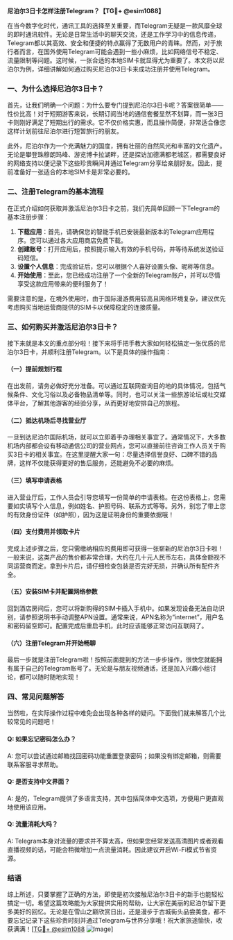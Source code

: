 **尼泊尔3日卡怎样注册Telegram？【TG💪+ @esim1088】**

在当今数字化时代，通讯工具的选择至关重要，而Telegram无疑是一款风靡全球的即时通讯软件。无论是日常生活中的聊天交流，还是工作学习中的信息传递，Telegram都以其高效、安全和便捷的特点赢得了无数用户的青睐。然而，对于旅行者而言，在国外使用Telegram可能会遇到一些小麻烦，比如网络信号不稳定、流量限制等问题。这时候，一张合适的本地SIM卡就显得尤为重要了。本文将以尼泊尔为例，详细讲解如何通过购买尼泊尔3日卡来成功注册并使用Telegram。

### 一、为什么选择尼泊尔3日卡？

首先，让我们明确一个问题：为什么要专门提到尼泊尔3日卡呢？答案很简单——性价比高！对于短期游客来说，长期订阅当地的通信套餐显然不划算，而一张3日卡则刚好满足了短期出行的需求。它不仅价格实惠，而且操作简便，非常适合像您这样计划前往尼泊尔进行短暂旅行的朋友。

此外，尼泊尔作为一个充满魅力的国度，拥有壮丽的自然风光和丰富的文化遗产。无论是攀登珠穆朗玛峰、游览博卡拉湖畔，还是探访加德满都老城区，都需要良好的网络支持以便记录下这些珍贵瞬间并通过Telegram分享给亲朋好友。因此，提前准备好一张适合的本地SIM卡是非常必要的。

### 二、注册Telegram的基本流程

在正式介绍如何获取并激活尼泊尔3日卡之前，我们先简单回顾一下Telegram的基本注册步骤：

1. **下载应用**：首先，请确保您的智能手机已安装最新版本的Telegram应用程序。您可以通过各大应用商店免费下载。
2. **创建账号**：打开应用后，按照提示输入有效的手机号码，并等待系统发送验证码短信。
3. **设置个人信息**：完成验证后，您可以根据个人喜好设置头像、昵称等信息。
4. **开始使用**：至此，您已经成功注册了一个全新的Telegram账户，并可以尽情享受这款应用带来的便利服务了！

需要注意的是，在境外使用时，由于国际漫游费用较高且网络环境复杂，建议优先考虑购买当地运营商提供的SIM卡以保障稳定的连接质量。

### 三、如何购买并激活尼泊尔3日卡？

接下来就是本文的重点部分啦！接下来将手把手教大家如何轻松搞定一张优质的尼泊尔3日卡，并顺利注册Telegram。以下是具体的操作指南：

#### （一）提前规划行程

在出发前，请务必做好充分准备。可以通过互联网查询目的地的具体情况，包括气候条件、文化习俗以及必备物品清单等。同时，也可以关注一些旅游论坛或社交媒体平台，了解其他游客的经验分享，从而更好地安排自己的旅程。

#### （二）抵达机场后寻找营业厅

一旦到达尼泊尔国际机场，就可以立即着手办理相关事宜了。通常情况下，大多数机场内部都会设有移动通信公司的营业网点，您可以直接前往咨询工作人员关于购买3日卡的相关事宜。在这里提醒大家一句：尽量选择信誉良好、口碑不错的品牌，这样不仅能获得更好的售后服务，还能避免不必要的麻烦。

#### （三）填写申请表格

进入营业厅后，工作人员会引导您填写一份简单的申请表格。在这份表格上，您需要如实填写个人信息，例如姓名、护照号码、联系方式等等。另外，别忘了带上您的有效身份证件（如护照），因为这是证明身份的重要依据哦！

#### （四）支付费用并领取卡片

完成上述步骤之后，您只需缴纳相应的费用即可获得一张崭新的尼泊尔3日卡啦！一般来说，这类产品的售价都非常合理，大约在几十元人民币左右，具体金额视不同运营商而定。拿到卡片后，请仔细检查包装是否完好无损，并确认所有配件齐全。

#### （五）安装SIM卡并配置网络参数

回到酒店房间后，您可以将新购得的SIM卡插入手机中。如果发现设备无法自动识别，请参照说明书手动调整APN设置。通常来说，APN名称为“internet”，用户名和密码留空即可。配置完成后重启手机，此时应该能够正常访问互联网了。

#### （六）注册Telegram并开始畅聊

最后一步就是注册Telegram啦！按照前面提到的方法一步步操作，很快您就能拥有属于自己的Telegram账号了。无论是与朋友视频通话，还是加入兴趣小组讨论，都可以随时随地实现！

### 四、常见问题解答

当然啦，在实际操作过程中难免会出现各种各样的疑问。下面我们就来解答几个比较常见的问题吧！

#### Q: 如果忘记密码怎么办？
A: 您可以尝试通过邮箱找回密码功能重置登录密码；如果没有绑定邮箱，则需要联系客服寻求帮助。

#### Q: 是否支持中文界面？
A: 是的，Telegram提供了多语言支持，其中包括简体中文选项，方便用户更直观地使用该应用。

#### Q: 流量消耗大吗？
A: Telegram本身对流量的要求并不算太高，但如果您经常发送高清图片或者观看直播视频的话，可能会稍微增加一点流量消耗。因此建议开启Wi-Fi模式节省资源。

### 结语

综上所述，只要掌握了正确的方法，即使是初次接触尼泊尔3日卡的新手也能轻松搞定一切。希望这篇攻略能为大家提供实用的帮助，让大家在美丽的尼泊尔留下更多美好的回忆。无论是在雪山之巅欣赏日出，还是漫步于古城街头品尝美食，都不要忘记记录下这些珍贵时刻并通过Telegram与世界分享哦！祝大家旅途愉快，收获满满！[[TG💪+ @esim1088](https://t.me/s/esim1088) ![Image](https://i.postimg.cc/4NQfJmqS/Snipaste-2025-05-13-00-14-12.png)]